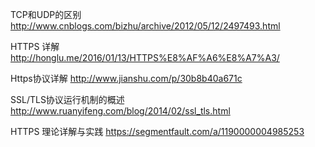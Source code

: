 TCP和UDP的区别
http://www.cnblogs.com/bizhu/archive/2012/05/12/2497493.html

HTTPS 详解
http://honglu.me/2016/01/13/HTTPS%E8%AF%A6%E8%A7%A3/

Https协议详解
http://www.jianshu.com/p/30b8b40a671c

SSL/TLS协议运行机制的概述
http://www.ruanyifeng.com/blog/2014/02/ssl_tls.html

HTTPS 理论详解与实践
https://segmentfault.com/a/1190000004985253